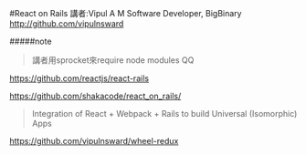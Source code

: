 #React on Rails
講者:Vipul A M Software Developer, BigBinary http://github.com/vipulnsward

#####note
>講者用sprocket來require node modules QQ

https://github.com/reactjs/react-rails


https://github.com/shakacode/react_on_rails/
>Integration of React + Webpack + Rails to build Universal (Isomorphic) Apps


https://github.com/vipulnsward/wheel-redux
